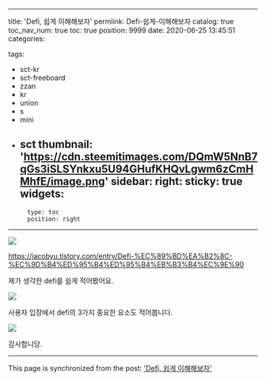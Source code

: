 
---
title: 'Defi, 쉽게 이해해보자'
permlink: Defi-쉽게-이해해보자
catalog: true
toc_nav_num: true
toc: true
position: 9999
date: 2020-06-25 13:45:51
categories:

tags:
- sct-kr
- sct-freeboard
- zzan
- kr
- union
- s
- mini
- sct
thumbnail: 'https://cdn.steemitimages.com/DQmW5NnB7qGs3iSLSYnkxu5U94GHufKHQvLgwm6zCmHMhfE/image.png'
sidebar:
    right:
        sticky: true
widgets:
    -
        type: toc
        position: right
---


![](https://cdn.steemitimages.com/DQmW5NnB7qGs3iSLSYnkxu5U94GHufKHQvLgwm6zCmHMhfE/image.png)

https://jacobyu.tistory.com/entry/Defi-%EC%89%BD%EA%B2%8C-%EC%9D%B4%ED%95%B4%ED%95%B4%EB%B3%B4%EC%9E%90

제가 생각한 defi를 쉽게 적어봤어요. 

![](https://cdn.steemitimages.com/DQmSr67cgCXkM2AjE763XtShuxLmpnboJHVq5wb51xnCts5/image.png)

사용자 입장에서 defi의 3가지 중요한 요소도 적어봅니다.

![](https://cdn.steemitimages.com/DQmRpwSNzDNuK9Qa7UhSSuKPJGikHSyNh4Kv6jq9tZompNJ/image.png)

감사합니당.

- - -

This page is synchronized from the post: ['Defi, 쉽게 이해해보자'](https://steempeak.com/@jacobyu/4mmnhr-defi)

